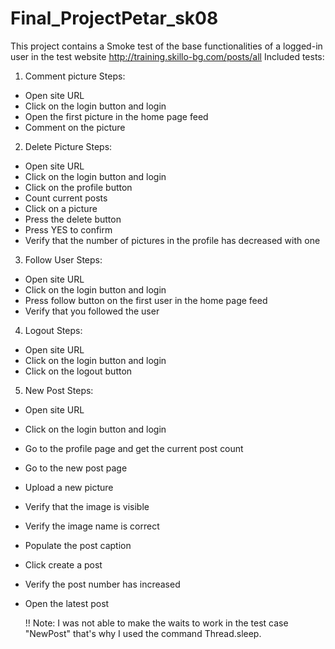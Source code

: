 # Final_ProjectPetar_sk08
This project contains a Smoke test of the base functionalities of a logged-in user in the test website http://training.skillo-bg.com/posts/all 
Included tests:
1. Comment picture
Steps:
- Open site URL
- Click on the login button and login 
- Open the first picture in the home page feed
- Comment on the picture

2. Delete Picture
Steps:
- Open site URL
- Click on the login button and login
- Click on the profile button
- Count current posts
- Click on a picture
- Press the delete button
- Press YES to confirm
- Verify that the number of pictures in the profile has decreased with one

3. Follow User
Steps:
- Open site URL
- Click on the login button and login
- Press follow button on the first user in the home page feed
- Verify that you followed the user

4. Logout
Steps:
- Open site URL
- Click on the login button and login
- Click on the logout button

5. New Post
Steps:
- Open site URL
- Click on the login button and login
- Go to the profile page and get the current post count
- Go to the new post page
- Upload a new picture
- Verify that the image is visible
- Verify the image name is correct
- Populate the post caption
- Click create a post
- Verify the post number has increased
- Open the latest post


  !! Note: I was not able to make the waits to work in the test case "NewPost" that's why I used the command Thread.sleep.



